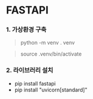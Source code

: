 # FASTAPI

### 1. 가상환경 구축

> python -m venv . venv

> source .venv/bin/activate

### 2. 라이브러리 설치

- pip install fastapi
- pip install "uvicorn[standard]"
